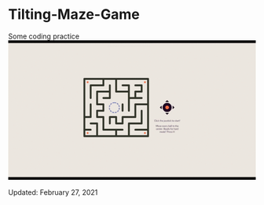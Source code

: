 # Tilting-Maze-Game
 Some coding practice <br>
 <img src='tilt.gif'>
 <p>Updated: February 27, 2021</p>

